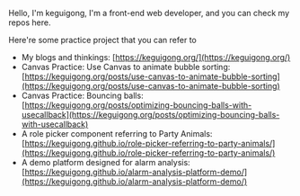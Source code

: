 Hello, I'm keguigong, I'm a front-end web developer, and you can check my repos here.

Here're some practice project that you can refer to

- My blogs and thinkings: [https://keguigong.org/](https://keguigong.org/)
- Canvas Practice: Use Canvas to animate bubble sorting: [https://keguigong.org/posts/use-canvas-to-animate-bubble-sorting](https://keguigong.org/posts/use-canvas-to-animate-bubble-sorting)
- Canvas Practice: Bouncing balls: [https://keguigong.org/posts/optimizing-bouncing-balls-with-usecallback](https://keguigong.org/posts/optimizing-bouncing-balls-with-usecallback)
- A role picker component referring to Party Animals: [https://keguigong.github.io/role-picker-referring-to-party-animals/](https://keguigong.github.io/role-picker-referring-to-party-animals/)
- A demo platform designed for alarm analysis: [https://keguigong.github.io/alarm-analysis-platform-demo/](https://keguigong.github.io/alarm-analysis-platform-demo/)
